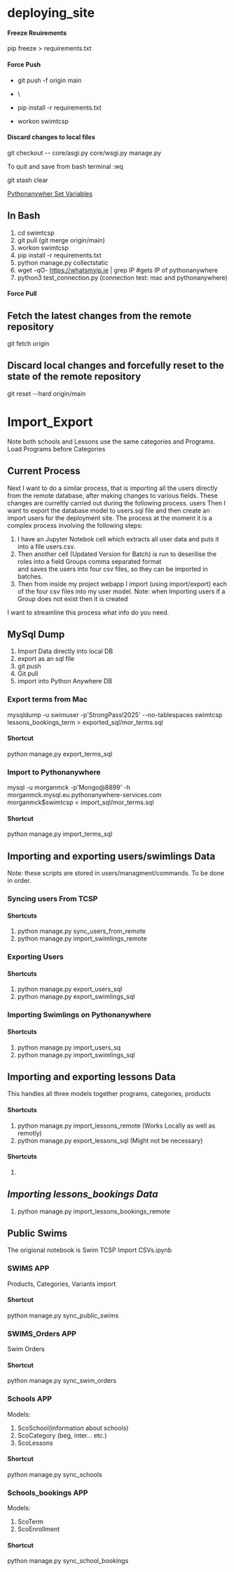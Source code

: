 # deploying\_site

#### Freeze Reuirements

pip freeze > requirements.txt

#### Force Push

* git push -f origin main
* \

* pip install -r requirements.txt
* workon swimtcsp

#### Discard changes to local files

git checkout -- core/asgi.py core/wsgi.py manage.py

To quit and save from bash terminal :wq

git stash clear

[Pythonanywher Set Variables](https://help.pythonanywhere.com/pages/environment-variables-for-web-apps/)
## In Bash
1. cd swimtcsp
2. git pull (git merge origin/main)
3. workon swimtcsp
4. pip install -r requirements.txt
5. python manage.py collectstatic
6. wget -qO- https://whatsmyip.ie | grep IP #gets IP of pythonanywhere
7. python3 test_connection.py (connection test: mac and pythonanywhere)


#### Force Pull

## Fetch the latest changes from the remote repository

git fetch origin

## Discard local changes and forcefully reset to the state of the remote repository

git reset --hard origin/main


# Import\_Export

Note both schools and Lessons use the same categories and Programs. Load Programs before Categories
## Current Process
Next I want to do a similar process, that is importing all the users directly from the remote database, after making 
changes to various fields. These changes are curreltly carried out during the following process.
users Then  I want to export the database model to users.sql file and then create an import users for the deployment 
site. 
The process at the moment it is a complex process involving the following steps:
1. I have an Jupyter Notebok cell which extracts all user data and puts it into a file users.csv.
2. Then another cell (Updated Version for Batch) is run to deserilise the roles into a field Groups comma separated 
   format  
   and 
   saves the users into four csv files,
   so they can be imported in batches.
3. Then from inside my project webapp I import (using import/export) each of the four csv files into my user model.
 Note: when Importing users if a Group does not exist then it is created

I want to streamline this process what info do you need.

## MySql Dump
1. Import Data directly into local DB
2. export as an sql file
3. git push
4. Git pull
5. import into Python Anywhere DB
### Export terms from Mac
mysqldump -u swimuser -p'StrongPass!2025' --no-tablespaces swimtcsp lessons_bookings_term > exported_sql/mor_terms.sql
#### Shortcut
python manage.py export_terms_sql
### Import to Pythonanywhere
mysql -u morganmck -p'Mongo@8899' -h morganmck.mysql.eu.pythonanywhere-services.com morganmck\$swimtcsp < import_sql/mor_terms.sql
#### Shortcut
python manage.py import_terms_sql

## Importing and exporting users/swimlings Data
Note: these scripts are stored in users/managment/commands. To be done in order.
### Syncing users From TCSP
#### Shortcuts
1. python manage.py sync_users_from_remote
2. python manage.py import_swimlings_remote

### Exporting Users
#### Shortcuts
1. python manage.py export_users_sql
2. python manage.py export_swimlings_sql
### Importing Swimlings on Pythonanywhere
#### Shortcuts
1. python manage.py import_users_sq
2. python manage.py import_swimlings_sql

## Importing and exporting lessons Data
This handles all three models together programs, categories, products
#### Shortcuts
1. python manage.py import_lessons_remote (Works Locally as well as remotly)
2. python manage.py export_lessons_sql (Might not be necessary)
#### Shortcuts
1. 
## _Importing  lessons_bookings Data_
1. python manage.py import_lessons_bookings_remote 
## Public Swims
The origional notebook is Swim TCSP Import CSVs.ipynb
### SWIMS APP
Products, Categories, Variants import
#### Shortcut
python manage.py sync_public_swims

### SWIMS_Orders APP
Swim Orders
#### Shortcut
python manage.py sync_swim_orders

### Schools APP
Models: 
1. ScoSchool(information about schools)
2. ScoCategory (beg, inter... etc.)
3. ScoLessons
#### Shortcut
python manage.py sync_schools
### Schools_bookings APP
Models: 
1. ScoTerm
2. ScoEnrollment

#### Shortcut
python manage.py sync_school_bookings